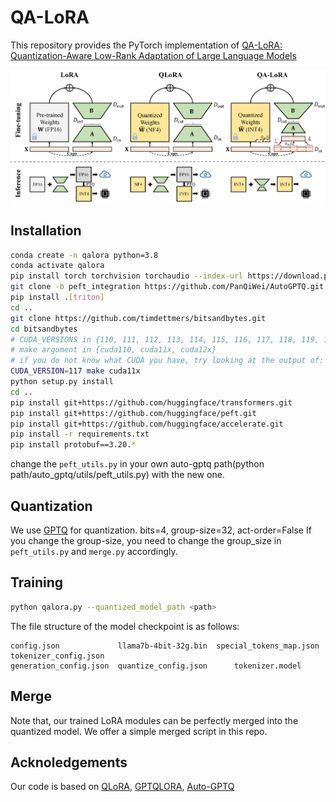 # QA-LoRA

This repository provides the PyTorch implementation of [QA-LoRA: Quantization-Aware Low-Rank Adaptation of Large Language Models](https://arxiv.org/pdf/2309.14717.pdf)

<div align="center">
  <img src="image/qalora.png" width="600"/>
</div>

## Installation
```bash
conda create -n qalora python=3.8
conda activate qalora
pip install torch torchvision torchaudio --index-url https://download.pytorch.org/whl/cu117
git clone -b peft_integration https://github.com/PanQiWei/AutoGPTQ.git && cd AutoGPTQ
pip install .[triton]
cd ..
git clone https://github.com/timdettmers/bitsandbytes.git
cd bitsandbytes
# CUDA_VERSIONS in {110, 111, 112, 113, 114, 115, 116, 117, 118, 119, 120, 120}
# make argument in {cuda110, cuda11x, cuda12x}
# if you do not know what CUDA you have, try looking at the output of: python -m bitsandbytes
CUDA_VERSION=117 make cuda11x
python setup.py install
cd ..
pip install git+https://github.com/huggingface/transformers.git
pip install git+https://github.com/huggingface/peft.git
pip install git+https://github.com/huggingface/accelerate.git
pip install -r requirements.txt
pip install protobuf==3.20.*
```
change the `peft_utils.py` in your own auto-gptq path(python path/auto_gptq/utils/peft_utils.py) with the new one.

## Quantization
We use [GPTQ](https://github.com/qwopqwop200/GPTQ-for-LLaMa) for quantization. 
bits=4, group-size=32, act-order=False
If you change the group-size, you need to change the group_size in `peft_utils.py` and `merge.py` accordingly.

## Training
```bash
python qalora.py --quantized_model_path <path>
```

The file structure of the model checkpoint is as follows:
```
config.json             llama7b-4bit-32g.bin  special_tokens_map.json  tokenizer_config.json
generation_config.json  quantize_config.json      tokenizer.model
```

## Merge
Note that, our trained LoRA modules can be perfectly merged into the quantized model. We offer a simple merged script in this repo.

## Acknoledgements
Our code is based on [QLoRA](https://github.com/artidoro/qlora), [GPTQLORA](https://github.com/qwopqwop200/gptqlora), [Auto-GPTQ](https://github.com/PanQiWei/AutoGPTQ/tree/main)
